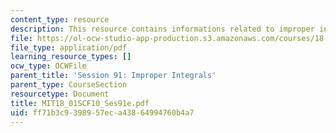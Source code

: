 ```yaml
---
content_type: resource
description: This resource contains informations related to improper integrals.
file: https://ol-ocw-studio-app-production.s3.amazonaws.com/courses/18-01sc-single-variable-calculus-fall-2010/ff71b3c9398957eca43864994760b4a7_MIT18_01SCF10_Ses91e.pdf
file_type: application/pdf
learning_resource_types: []
ocw_type: OCWFile
parent_title: 'Session 91: Improper Integrals'
parent_type: CourseSection
resourcetype: Document
title: MIT18_01SCF10_Ses91e.pdf
uid: ff71b3c9-3989-57ec-a438-64994760b4a7
---
```

